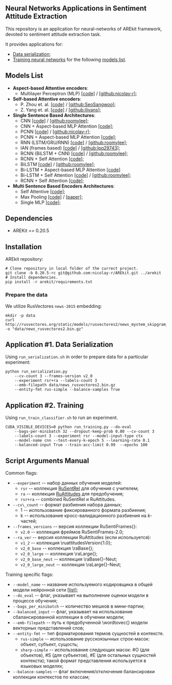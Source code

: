 ## Neural Networks Applications in Sentiment Attitude Extraction 

This repository is an application for neural-networks of AREkit framework, devoted to sentiment attitude extraction task.

It provides applications for:
* [Data serialization](#application-1-data-serialization);
* [Training neural networks](#application-2-training) for the following [models list](#models-list).

## Models List

* **Aspect-based Attentive encoders**:
    - Multilayer Perceptron (MLP)
        [[code]](https://github.com/nicolay-r/AREkit/tree/0.20.5-rc/contrib/networks/attention/architectures/mlp.py) /
        [[github:nicolay-r]](https://github.com/nicolay-r/mlp-attention);
* **Self-based Attentive encoders**:
    - P. Zhou et. al.
        [[code]](https://github.com/nicolay-r/AREkit/tree/0.20.5-rc/contrib/networks/attention/architectures/self_p_zhou.py) /
        [[github:SeoSangwoo]](https://github.com/SeoSangwoo/Attention-Based-BiLSTM-relation-extraction);
    - Z. Yang et. al.
        [[code]](https://github.com/nicolay-r/AREkit/tree/0.20.5-rc/contrib/networks/attention/architectures/self_z_yang.py) /
        [[github:ilivans]](https://github.com/ilivans/tf-rnn-attention);
* **Single Sentence Based Architectures**:
    - CNN
        [[code]](https://github.com/nicolay-r/AREkit/tree/0.20.5-rc/contrib/networks/context/architectures/cnn.py) /
        [[github:roomylee]](https://github.com/roomylee/cnn-relation-extraction);
    - CNN + Aspect-based MLP Attention
        [[code]](https://github.com/nicolay-r/AREkit/tree/0.20.5-rc/contrib/networks/context/architectures/base/att_cnn_base.py);
    - PCNN
        [[code]](https://github.com/nicolay-r/AREkit/tree/0.20.5-rc/contrib/networks/context/architectures/pcnn.py) /
        [[github:nicolay-r]](https://github.com/nicolay-r/sentiment-pcnn);
    - PCNN + Aspect-based MLP Attention
        [[code]](https://github.com/nicolay-r/AREkit/tree/0.20.5-rc/contrib/networks/context/architectures/base/att_pcnn_base.py);
    - RNN (LSTM/GRU/RNN)
        [[code]](https://github.com/nicolay-r/AREkit/tree/0.20.5-rc/contrib/networks/context/architectures/rnn.py) /
        [[github:roomylee]](https://github.com/roomylee/rnn-text-classification-tf);
    - IAN (frames based)
        [[code]](https://github.com/nicolay-r/AREkit/tree/0.20.5-rc/contrib/networks/context/architectures/ian_frames.py) /
        [[github:lpq29743]](https://github.com/lpq29743/IAN);
    - RCNN (BiLSTM + CNN)
        [[code]](https://github.com/nicolay-r/AREkit/tree/0.20.5-rc/contrib/networks/context/architectures/rcnn.py) /
        [[github:roomylee]](https://github.com/roomylee/rcnn-text-classification);
    - RCNN + Self Attention
        [[code]](https://github.com/nicolay-r/AREkit/tree/0.20.5-rc/contrib/networks/context/architectures/rcnn_self.py);
    - BiLSTM
        [[code]](https://github.com/nicolay-r/AREkit/tree/0.20.5-rc/contrib/networks/context/architectures/bilstm.py) /
        [[github:roomylee]](https://github.com/roomylee/rnn-text-classification-tf);
    - Bi-LSTM + Aspect-based MLP Attention 
        [[code]](https://github.com/nicolay-r/AREkit/tree/0.20.5-rc/contrib/networks/context/architectures/base/att_bilstm_base.py)
    - Bi-LSTM + Self Attention
        [[code]](https://github.com/nicolay-r/AREkit/tree/0.20.5-rc/contrib/networks/context/architectures/self_att_bilstm.py) /
        [[github:roomylee]](https://github.com/roomylee/self-attentive-emb-tf);
    - RCNN + Self Attention
        [[code]](https://github.com/nicolay-r/AREkit/tree/0.20.5-rc/contrib/networks/context/architectures/att_self_rcnn.py);
* **Multi Sentence Based Encoders Architectures**:
    - Self Attentive 
        [[code]](https://github.com/nicolay-r/AREkit/tree/0.20.5-rc/contrib/networks/multi/architectures/att_self.py);
    - Max Pooling
        [[code]](https://github.com/nicolay-r/AREkit/tree/0.20.5-rc/contrib/networks/multi/architectures/max_pooling.py) /
        [[paper]](https://pdfs.semanticscholar.org/8731/369a707046f3f8dd463d1fd107de31d40a24.pdf);
    - Single MLP
        [[code]](https://github.com/nicolay-r/AREkit/tree/0.20.5-rc/contrib/networks/multi/architectures/base/base_single_mlp.py);

## Dependencies

* AREKit == 0.20.5

## Installation

AREkit repository:
```shell script
# Clone repository in local folder of the currect project. 
git clone -b 0.20.5-rc git@github.com:nicolay-r/AREkit.git ../arekit
# Install dependencies.
pip install -r arekit/requirements.txt
```

### Prepare the data

We utilize RusVectores `news-2015` embedding:
```shell script
mkdir -p data
curl http://rusvectores.org/static/models/rusvectores2/news_mystem_skipgram_1000_20_2015.bin.gz -o "data/news_rusvectores2.bin.gz"
```

## Application #1. Data Serialization

Using `run_serialization.sh` in order to prepare data for a particular experiment:

```shell script
python run_serialization.py 
    --cv-count 3 --frames-version v2_0 
    --experiment rsr+ra --labels-count 3 
    --emb-filepath data/news_rusvectores2.bin.gz 
    --entity-fmt rus-simple --balance-samples True
```

## Application #2. Training

Using `run_train_classifier.sh` to run an experiment.

```shell script
CUDA_VISIBLE_DEVICES=0 python run_training.py --do-eval 
    --bags-per-minibatch 32 --dropout-keep-prob 0.80 --cv-count 3 
    --labels-count 3 --experiment rsr --model-input-type ctx 
    --model-name cnn --test-every-k-epoch 5 --learning-rate 0.1 
    --balanced-input True --train-acc-limit 0.99  --epochs 100
```

## Script Arguments Manual

Common flags:
* `--experiment` -- набор данных обучения моделей:
    * `rsr` -- коллекция [RuSentRel](https://github.com/nicolay-r/RuSentRel) для обучения с учителем;
    * `ra` -- коллекция [RuAttitudes](https://github.com/nicolay-r/RuAttitudes) для предобучения;
    * `rsr+ra` -- combined RuSentRel и RuAttitudes.
* `--cv\_count` -- формат разбиения набора данных;
    * 1 -- использование фиксированного формата разбиения;
    * k -- использование кросс-валидационного разбиения на $k$-частей;
* `--frames_versions` -- версия коллекции RuSentiFrames{}:
    * `v2.0` -- коллекция фреймов RuSentiFrames-2.0;
* `--ra_ver` -- версия коллекции RuAttitudes (если используется):
    * `v1_2` -- коллекция \ruattitudesVersion{1.0};
    * `v2_0_base` -- коллекция \raBase{};
    * `v2_0_large` -- коллекция \raLarge{};
    * `v2_0_base_neut` -- коллекция \raBase{}-Neut;
    * `v2_0_large_neut` -- коллекция \raLarge{}-Neut;
    
Training specific flags:
* `--model_name` -- название используемого кодировщика в общей модели нейронной сети [[list]](#models-list);
* `--do_eval` -- флаг, указывает на выполнение оценки модели в процессе обучения;
* `--bags_per_minibatch` -- количество мешков в мини-партии;
* `--balanced_input` -- флаг, указывает на использование сбалансированной коллекции в обучении модели;
* `--emb-filepath` -- путь к предобученной \wordtovec{} модели векторных представлений слов;
* `--entity-fmt` -- тип форматирования термов сущностей в контексте.
    * `rus-simple`  -- использование русскоязычных строк-масок: объект, субъект, сущость;
    * `sharp-simple` -- использование следующих масок: \#O (для объектов), \#S (для субъектов), \#E (для остальных сущностей контекста); такой формат представления используется в языковых моделях;
* `--balance-samples` -- флаг включения/отключения балансировки коллекции контекстов по классам;
